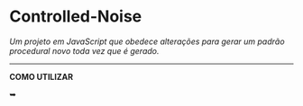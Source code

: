 # Controlled-Noise
*Um projeto em JavaScript que obedece alterações para gerar um padrão procedural novo toda vez que é gerado.*

________________________________________________________________________________________________________________

**COMO UTILIZAR**

➥

